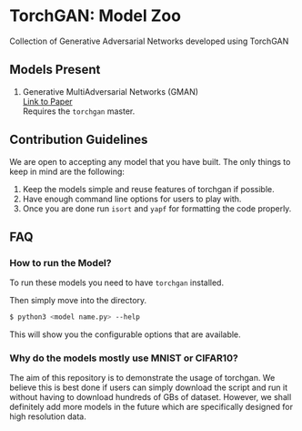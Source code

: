 # TorchGAN: Model Zoo

Collection of Generative Adversarial Networks developed using TorchGAN

## Models Present

1. Generative MultiAdversarial Networks (GMAN)\
   [Link to Paper](https://arxiv.org/pdf/1611.01673.pdf)\
   Requires the `torchgan` master.

## Contribution Guidelines

We are open to accepting any model that you have built. The only things
to keep in mind are the following:

1. Keep the models simple and reuse features of torchgan if possible.
2. Have enough command line options for users to play with.
3. Once you are done run `isort` and `yapf` for formatting the code
   properly.

## FAQ

### How to run the Model?

To run these models you need to have `torchgan` installed.

Then simply move into the directory.

```bash
$ python3 <model name.py> --help
```

This will show you the configurable options that are available.

### Why do the models mostly use MNIST or CIFAR10?

The aim of this repository is to demonstrate the usage of torchgan. We believe
this is best done if users can simply download the script and run it without
having to download hundreds of GBs of dataset. However, we shall definitely
add more models in the future which are specifically designed for high resolution
data.

